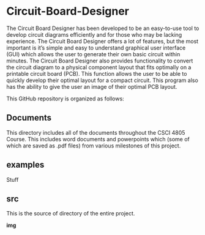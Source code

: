 # Circuit-Board-Designer

The Circuit Board Designer has been developed to be an easy-to-use tool to develop circuit diagrams efficiently and for those who may be lacking experience. The Circuit Board Designer offers a lot of features, but the most important is it’s simple and easy to understand graphical user interface (GUI) which allows the user to generate their own basic circuit within minutes. The Circuit Board Designer also provides functionality to convert the circuit diagram to a physical component layout that fits optimally on a printable circuit board (PCB). This function allows the user to be able to quickly develop their optimal layout for a compact circuit. This program also has the ability to give the user an image of their optimal PCB layout.

This GitHub repository is organized as follows:

## Documents

This directory includes all of the documents throughout the CSCI 4805 Course. This includes word documents and powerpoints which (some of which are saved as .pdf files) from various milestones of this project.

## examples

Stuff

## src

This is the source of directory of the entire project.

__img__